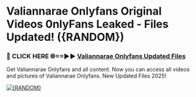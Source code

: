 # Valiannarae Onlyfans Original Videos 0nlyFans Leaked - Files Updated! ({RANDOM})

<h3>🔴 CLICK HERE 🌐==►► <a href="https://betterlinks.top/A2PfLJ" rel="nofollow">Valiannarae Onlyfans Updated Files</a></h3>

Get Valiannarae Onlyfans and all content. Now you can access all videos and pictures of Valiannarae Onlyfans. New Updated Files 2025!

[![{RANDOM}](https://i.imgur.com/ppqm5kG.gif)](https://betterlinks.top/A2PfLJ)